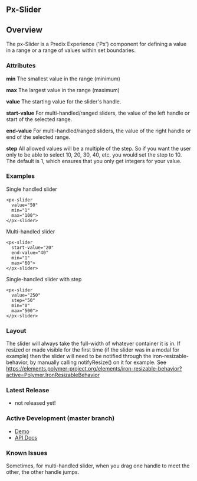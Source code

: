 Px-Slider
-----------------------------------------------

## Overview

The px-Slider is a Predix Experience ('Px') component for defining a value in a range or a range of values within set boundaries.

### Attributes

**min**
The smallest value in the range (minimum)

**max**
The largest value in the range (maximum)

**value**
The starting value for the slider's handle.

**start-value**
For multi-handled/ranged sliders, the value of the left handle or start of the selected range.

**end-value**
For multi-handled/ranged sliders, the value of the right handle or end of the selected range.

**step**
All allowed values will be a multiple of the step. So if you want the user only to be able to select 10, 20, 30, 40, etc. you would set the step to 10.
The default is 1, which ensures that you only get integers for your value.

### Examples

Single handled slider
```
<px-slider
  value="50"
  min="1"
  max="100">
</px-slider>
```

Multi-handled slider
```
<px-slider
  start-value="20"
  end-value="40"
  min="1"
  max="60">
</px-slider>
```

Single-handled slider with step
```
<px-slider
  value="250"
  step="50"
  min="0"
  max="500">
</px-slider>
```

### Layout

The slider will always take the full-width of whatever container it is in.
If resized or made visible for the first time (if the slider was in a modal for example) then the slider will need to be notified through the iron-resizable-behavior, by manually calling notifyResize() on it for example.  See https://elements.polymer-project.org/elements/iron-resizable-behavior?active=Polymer.IronResizableBehavior

### Latest Release
- not released yet!

### Active Development (master branch)
- <a href="http://pxc-demos.grc-apps.svc.ice.ge.com/bower_components/px-slider/demo.html" target="_blank">Demo</a>
- <a href="http://pxc-demos.grc-apps.svc.ice.ge.com/bower_components/px-slider/index.html" target="_blank">API Docs</a>

### Known Issues
Sometimes, for multi-handled slider, when you drag one handle to meet the other, the other handle jumps.
